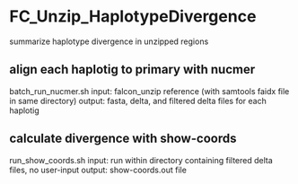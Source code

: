# FC_Unzip_HaplotypeDivergence
summarize haplotype divergence in unzipped regions

## align each haplotig to primary with nucmer
batch_run_nucmer.sh
input: falcon_unzip reference (with samtools faidx file in same directory)
output: fasta, delta, and filtered delta files for each haplotig

## calculate divergence with show-coords
run_show_coords.sh
input: run within directory containing filtered delta files, no user-input
output: show-coords.out file



